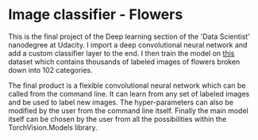 # Image classifier - Flowers

This is the final project of the Deep learning section of the 'Data Scientist' nanodegree at Udacity. I import a deep convolutional neural network and add a custom classifier layer to the end. I then train the model on [this](http://www.robots.ox.ac.uk/~vgg/data/flowers/102/index.html "Flowers!") dataset which contains thousands of labeled images of flowers broken down into 102 categories.

The final product is a flexible convolutional neural network which can be called from the command line. It can learn from any set of labeled images and be used to label new images. The hyper-parameters can also be modified by the user from the command line itself. Finally the main model itself can be chosen by the user from all the possibilities within the TorchVision.Models library.
